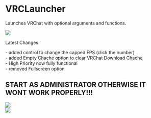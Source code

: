 <!DOCTYPE html>
<html>
   <head>
   </head>
   <body>
   <h1>VRCLauncher</h1>
   <p>Launches VRChat with optional arguments and functions.</p>
   <img src="https://user-images.githubusercontent.com/105979511/198814951-931725aa-9d88-4026-939d-fa8024ecc18b.png"></img>
   <p>Latest Changes</p>
   <p>
   - added control to change the capped FPS (click the number)<br/>
   - added Empty Chache option to clear VRChat Download Chache<br/>
   - High Priority now fully functional<br/>
   - removed Fullscreen option
   </p>
   
   <h2>START AS ADMINISTRATOR OTHERWISE IT WONT WORK PROPERLY!!!</h2>
   <img src="https://user-images.githubusercontent.com/105979511/198198758-cd98644c-31bb-46fc-afcf-f6968f867821.png"></img><br/>
   <img src="https://user-images.githubusercontent.com/105979511/198198697-cba05147-8082-4e9e-94c7-00edd659a600.png"></img><br/>
   </body>
</html>
